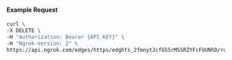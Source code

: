<!-- Code generated for API Clients. DO NOT EDIT. -->

#### Example Request

```bash
curl \
-X DELETE \
-H "Authorization: Bearer {API_KEY}" \
-H "Ngrok-Version: 2" \
https://api.ngrok.com/edges/https/edghts_2fmnytJcfG55rMSSRZYFcFUUNhD/routes/edghtsrt_2fmnyvPcDJHXquSjyw2gpGq2sht
```
